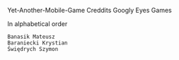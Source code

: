 Yet-Another-Mobile-Game
Creddits
Googly Eyes Games

In alphabetical order

    Banasik Mateusz
    Baraniecki Krystian
    Świędrych Szymon
